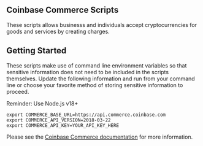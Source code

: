 ## Coinbase Commerce Scripts

These scripts allows businesss and individuals accept cryptocurrencies for goods and services by creating charges.

## Getting Started

These scripts make use of command line environment variables so that sensitive information does not need to be included in the scripts themselves. Update the following information and run from your command line or choose your favorite method of storing sensitive information to proceed.

Reminder: Use Node.js v18+

```
export COMMERCE_BASE_URL=https://api.commerce.coinbase.com
export COMMERCE_API_VERSION=2018-03-22
export COMMERCE_API_KEY=YOUR_API_KEY_HERE

```

Please see the [Coinbase Commerce documentation](https://docs.cloud.coinbase.com/exchange/docs/welcome) for more information.
